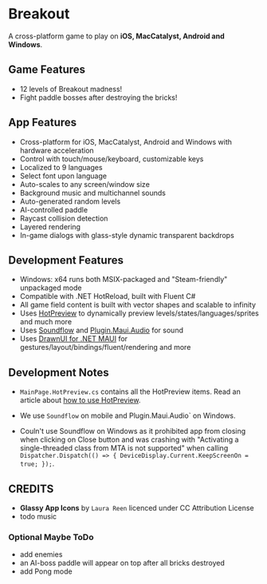 # Breakout

A cross-platform game to play on **iOS, MacCatalyst, Android and Windows**.

## Game Features
* 12 levels of Breakout madness!
* Fight paddle bosses after destroying the bricks!

## App Features
* Cross-platform for iOS, MacCatalyst, Android and Windows with hardware acceleration
* Control with touch/mouse/keyboard, customizable keys
* Localized to 9 languages
* Select font upon language
* Auto-scales to any screen/window size
* Background music and multichannel sounds
* Auto-generated random levels
* AI-controlled paddle
* Raycast collision detection
* Layered rendering
* In-game dialogs with glass-style dynamic transparent backdrops

## Development Features
* Windows: x64 runs both MSIX-packaged and "Steam-friendly" unpackaged mode
* Compatible with .NET HotReload, built with Fluent C#
* All game field content is built with vector shapes and scalable to infinity
* Uses [HotPreview](https://github.com/BretJohnson/hot-preview) to dynamically preview levels/states/languages/sprites and much more
* Uses [Soundflow](https://github.com/LSXPrime/SoundFlow) and [Plugin.Maui.Audio](https://github.com/jfversluis/Plugin.Maui.Audio) for sound
* Uses [DrawnUI for .NET MAUI]() for gestures/layout/bindings/fluent/rendering and more

## Development Notes
* `MainPage.HotPreview.cs` contains all the HotPreview items. Read an article about [how to use HotPreview](https://github.com/BretJohnson/hot-preview). 

* We use `Soundflow` on mobile and Plugin.Maui.Audio` on Windows.
* Couln't use Soundflow on Windows as
it prohibited app from closing when clicking on Close button 
and was crashing with "Activating a single-threaded class from MTA is not supported" when calling `Dispatcher.Dispatch(() => { DeviceDisplay.Current.KeepScreenOn = true; });`.

## CREDITS

* **Glassy App Icons** by `Laura Reen` licenced under CC Attribution License
* todo music

### Optional Maybe ToDo

* add enemies
* an AI-boss paddle will appear on top after all bricks destroyed
* add Pong mode 